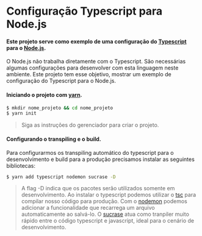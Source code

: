 # Configuração Typescript para Node.js

#### Este projeto serve como exemplo de uma configuração do [Typescript](https://www.typescriptlang.org/) para o [Node.js](https://nodejs.org/en/).
O Node.js não trabalha diretamente com o Typescript. São necessárias algumas configurações para desenvolver com esta linguagem neste ambiente. Este projeto tem esse objetivo, mostrar um exemplo de configuração do Typescript para o Node.js.

#### Iniciando o projeto com [yarn](https://yarnpkg.com/).
```zsh
$ mkdir nome_projeto && cd nome_projeto
$ yarn init
```
> Siga as instruções do gerenciador para criar o projeto.

#### Configurando o transpiling e o build.
Para configurarmos os transpiling automático do typescript para o desenvolvimento e build para a produção precisamos instalar as seguintes bibliotecas:
```zsh
$ yarn add typescript nodemon sucrase -D
```
> A flag -D indica que os pacotes serão utilizados somente em desenvolvimento.
> Ao instalar o typescript podemos utilizar o [tsc](https://www.typescriptlang.org/docs/handbook/compiler-options.html) para compilar nosso código para produção.
> Com o [nodemon](https://nodemon.io/) podemos adicionar a funcionalidade que recarrega um arquivo automaticamente ao salvá-lo.
> O [sucrase](https://sucrase.io/) atua como tranpiler muito rápido entre o código typescript e javascript, ideal para o cenário de desenvolvimento.
